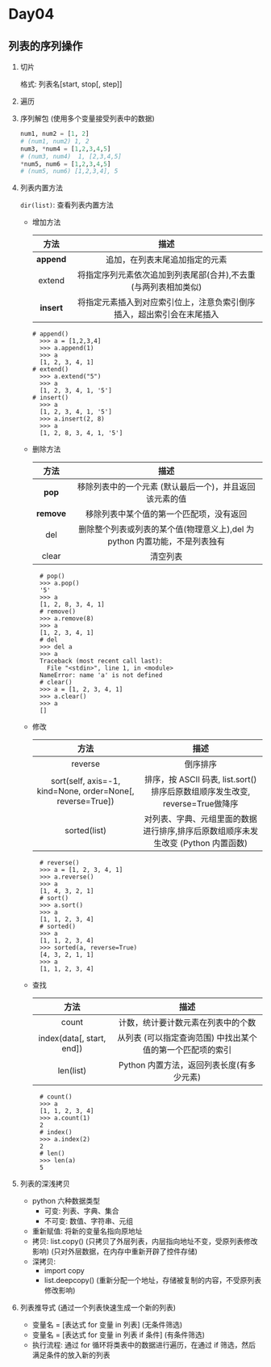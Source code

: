 # Day04

## 列表的序列操作

1. 切片

   格式: 列表名\[start, stop\[, step\]\]

2. 遍历
3. 序列解包 \(使用多个变量接受列表中的数据\)

   ```python
   num1, num2 = [1, 2]
   # (num1, num2) 1, 2
   num3, *num4 = [1,2,3,4,5]
   # (num3, num4)  1, [2,3,4,5] 
   *num5, num6 = [1,2,3,4,5]
   # (num5, num6) [1,2,3,4], 5
   ```

4. 列表内置方法

   `dir(list)`: 查看列表内置方法

   * 增加方法

     | 方法 | 描述 |
     | :---: | :---: |
     | **append** | 追加，在列表末尾追加指定的元素 |
     | extend | 将指定序列元素依次追加到列表尾部\(合并\),不去重 \(与两列表相加类似\) |
     | **insert** | 将指定元素插入到对应索引位上，注意负索引倒序插入，超出索引会在末尾插入 |

     ```text
     # append()
       >>> a = [1,2,3,4]
       >>> a.append(1)
       >>> a
       [1, 2, 3, 4, 1]
     # extend()
       >>> a.extend("5")
       >>> a
       [1, 2, 3, 4, 1, '5']
     # insert()
       >>> a
       [1, 2, 3, 4, 1, '5']
       >>> a.insert(2, 8)
       >>> a
       [1, 2, 8, 3, 4, 1, '5']
     ```

   * 删除方法

     | 方法 | 描述 |
     | :---: | :---: |
     | **pop** | 移除列表中的一个元素 \(默认最后一个\)，并且返回该元素的值 |
     | **remove** | 移除列表中某个值的第一个匹配项，没有返回 |
     | del | 删除整个列表或列表的某个值\(物理意义上\),del 为 python 内置功能，不是列表独有 |
     | clear | 清空列表 |

     ```text
       # pop()
       >>> a.pop()
       '5'
       >>> a
       [1, 2, 8, 3, 4, 1]
       # remove()
       >>> a.remove(8)
       >>> a
       [1, 2, 3, 4, 1]
       # del
       >>> del a
       >>> a
       Traceback (most recent call last):
         File "<stdin>", line 1, in <module>
       NameError: name 'a' is not defined
       # clear()
       >>> a = [1, 2, 3, 4, 1]
       >>> a.clear()
       >>> a
       []
     ```

   * 修改

     | 方法 | 描述 |
     | :---: | :---: |
     | reverse | 倒序排序 |
     | sort\(self, axis=-1, kind=None, order=None\[, reverse=True\]\) | 排序，按 ASCII 码表, list.sort\(\) 排序后原数组顺序发生改变, reverse=True做降序 |
     | sorted\(list\) | 对列表、字典、元组里面的数据进行排序,排序后原数组顺序未发生改变 \(Python 内置函数\) |

     ```text
       # reverse()
       >>> a = [1, 2, 3, 4, 1]
       >>> a.reverse()
       >>> a
       [1, 4, 3, 2, 1]
       # sort()
       >>> a.sort()
       >>> a
       [1, 1, 2, 3, 4]
       # sorted()
       >>> a
       [1, 1, 2, 3, 4]
       >>> sorted(a, reverse=True)
       [4, 3, 2, 1, 1]
       >>> a
       [1, 1, 2, 3, 4]
     ```

   * 查找

     | 方法 | 描述 |
     | :---: | :---: |
     | count | 计数，统计要计数元素在列表中的个数 |
     | index\(data\[, start, end\]\) | 从列表 \(可以指定查询范围\) 中找出某个值的第一个匹配项的索引 |
     | len\(list\) | Python 内置方法，返回列表长度\(有多少元素\) |

     ```text
       # count()
       >>> a
       [1, 1, 2, 3, 4]
       >>> a.count(1)
       2
       # index()
       >>> a.index(2)
       2
       # len()
       >>> len(a)
       5
     ```

5. 列表的深浅拷贝
   * python 六种数据类型
     * 可变: 列表、字典、集合
     * 不可变: 数值、字符串、元组
   * 重新赋值: 将新的变量名指向原地址
   * 拷贝: list.copy\(\)  \(只拷贝了外层列表，内层指向地址不变，受原列表修改影响\) \(只对外层数据，在内存中重新开辟了控件存储\)
   * 深拷贝: 
     * import copy
     * list.deepcopy\(\) \(重新分配一个地址，存储被复制的内容，不受原列表修改影响\)
6. 列表推导式 \(通过一个列表快速生成一个新的列表\)
   * 变量名 = \[表达式 for 变量 in 列表\] \(无条件筛选\)
   * 变量名 = \[表达式 for 变量 in 列表 if 条件\] \(有条件筛选\)
   * 执行流程: 通过 for 循环将类表中的数据进行遍历，在通过 if 筛选，然后满足条件的放入新的列表

